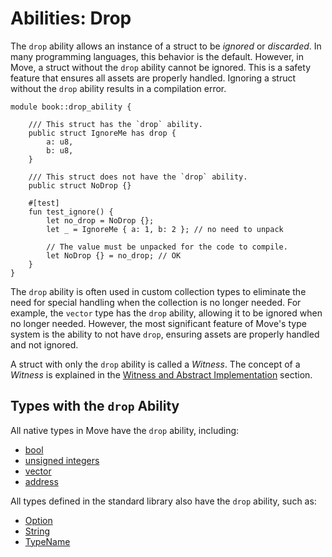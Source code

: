 # Abilities: Drop

The `drop` ability allows an instance of a struct to be _ignored_ or _discarded_. In many programming languages, this behavior is the default. However, in Move, a struct without the `drop` ability cannot be ignored. This is a safety feature that ensures all assets are properly handled. Ignoring a struct without the `drop` ability results in a compilation error.

```move
module book::drop_ability {

    /// This struct has the `drop` ability.
    public struct IgnoreMe has drop {
        a: u8,
        b: u8,
    }

    /// This struct does not have the `drop` ability.
    public struct NoDrop {}

    #[test]
    fun test_ignore() {
        let no_drop = NoDrop {};
        let _ = IgnoreMe { a: 1, b: 2 }; // no need to unpack

        // The value must be unpacked for the code to compile.
        let NoDrop {} = no_drop; // OK
    }
}
```

The `drop` ability is often used in custom collection types to eliminate the need for special handling when the collection is no longer needed. For example, the `vector` type has the `drop` ability, allowing it to be ignored when no longer needed. However, the most significant feature of Move's type system is the ability to not have `drop`, ensuring assets are properly handled and not ignored.

A struct with only the `drop` ability is called a _Witness_. The concept of a _Witness_ is explained in the [Witness and Abstract Implementation](./../programmability/witness-and-abstract-implementation.md) section.

## Types with the `drop` Ability

All native types in Move have the `drop` ability, including:

- [bool](./../move-basics/primitive-types.md#booleans)
- [unsigned integers](./../move-basics/primitive-types.md#integers)
- [vector](./../move-basics/vector.md)
- [address](./../move-basics/address.md)

All types defined in the standard library also have the `drop` ability, such as:

- [Option](./../move-basics/option.md)
- [String](./../move-basics/string.md)
- [TypeName](./../move-basics/type-reflection.md#typename)
